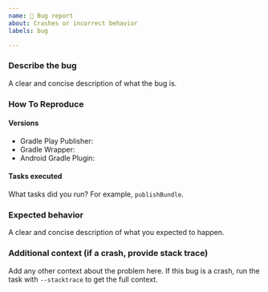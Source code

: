 ```yaml
---
name: 🐛 Bug report
about: Crashes or incorrect behavior
labels: bug

---
```


### Describe the bug

A clear and concise description of what the bug is.

### How To Reproduce

#### Versions

<!--
Run this command to get all the version info you need:
```
sh ./gradlew buildEnvironment app:buildEnvironment | grep 'com.github.triplet'; \
  ./gradlew -v | grep 'Gradle'; \
  ./gradlew buildEnvironment | grep 'com.android.tools.build:gradle:'
```

For Windows users the equivalent command is:
```
gradlew.bat buildEnvironment app:buildEnvironment | findstr "com.github.triplet" & ^
gradlew.bat -v | findstr "Gradle" & ^
gradlew.bat buildEnvironment | findstr "com.android.tools.build:gradle:"
```
-->

- Gradle Play Publisher: 
- Gradle Wrapper: 
- Android Gradle Plugin: 

#### Tasks executed

What tasks did you run? For example, `publishBundle`.

### Expected behavior

A clear and concise description of what you expected to happen.

### Additional context (if a crash, provide stack trace)

Add any other context about the problem here. If this bug is a crash, run the task with
`--stacktrace` to get the full context.
